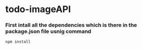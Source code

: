 # todo-imageAPI

### First intall all the dependencies which is there in the package.json file usnig command
```
npm install

```
